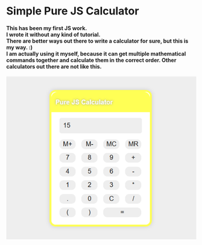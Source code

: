# Simple Pure JS Calculator
#### This has been my first JS work.<br> I wrote it without any kind of tutorial. <br>There are better ways out there to write a calculator for sure, but this is my way. :)<br> I am actually using it myself, because it can get multiple mathematical commands together and calculate them in the correct order. Other calculators out there are not like this. 
![calculator's preview](preview.PNG)
